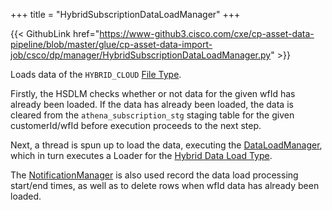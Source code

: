 +++
title = "HybridSubscriptionDataLoadManager"
+++

{{< GithubLink href="https://www-github3.cisco.com/cxe/cp-asset-data-pipeline/blob/master/glue/cp-asset-data-import-job/csco/dp/manager/HybridSubscriptionDataLoadManager.py" >}}

Loads data of the `HYBRID_CLOUD` [File Type](/pages/tadeckar/assets-docs/ingestion/types/file-types).

Firstly, the HSDLM checks whether or not data for the given wfId has already been loaded. If the data has already been loaded, the data is cleared from the `athena_subscription_stg` staging table for the given customerId/wfId before execution proceeds to the next step.

Next, a thread is spun up to load the data, executing the [DataLoadManager](/pages/tadeckar/assets-docs/ingestion/managers/data-load-manager), which in turn executes a Loader for the [Hybrid Data Load Type](/pages/tadeckar/assets-docs/ingestion/types/data-load-types#hybrid).

The [NotificationManager](/pages/tadeckar/assets-docs/ingestion/managers/notification-manager) is also used record the data load processing start/end times, as well as to delete rows when wfId data has already been loaded.
